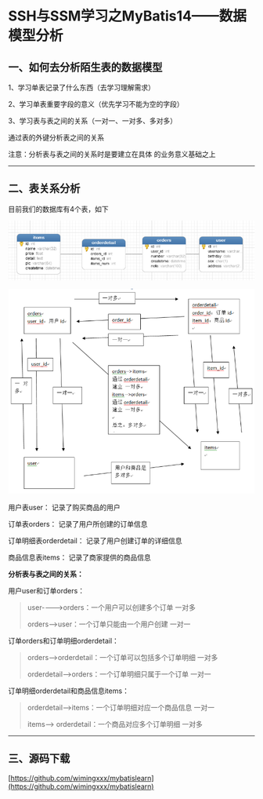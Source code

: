 
# SSH与SSM学习之MyBatis14——数据模型分析


## 一、如何去分析陌生表的数据模型

1、学习单表记录了什么东西（去学习理解需求）

2、学习单表重要字段的意义（优先学习不能为空的字段）

3、学习表与表之间的关系（一对一、一对多、多对多）

通过表的外键分析表之间的关系

注意：分析表与表之间的关系时是要建立在具体 的业务意义基础之上



---

## 二、表关系分析

目前我们的数据库有4个表，如下

![](../image/14/1.png)

![](../image/14/2.png)

用户表user：
记录了购买商品的用户


订单表orders：
记录了用户所创建的订单信息

订单明细表orderdetail：
记录了用户创建订单的详细信息


商品信息表items：
记录了商家提供的商品信息


**分析表与表之间的关系：**

用户user和订单orders：

>user---->orders：一个用户可以创建多个订单   一对多
>
>orders-->user：一个订单只能由一个用户创建  一对一

订单orders和订单明细orderdetail：

>orders-->orderdetail：一个订单可以包括多个订单明细  一对多
>
>orderdetail-->orders：一个订单明细只属于一个订单  一对一

订单明细orderdetail和商品信息items：

>orderdetail-->items：一个订单明细对应一个商品信息 一对一
>
>items--> orderdetail：一个商品对应多个订单明细  一对多



---

## 三、源码下载

[https://github.com/wimingxxx/mybatislearn](https://github.com/wimingxxx/mybatislearn)

